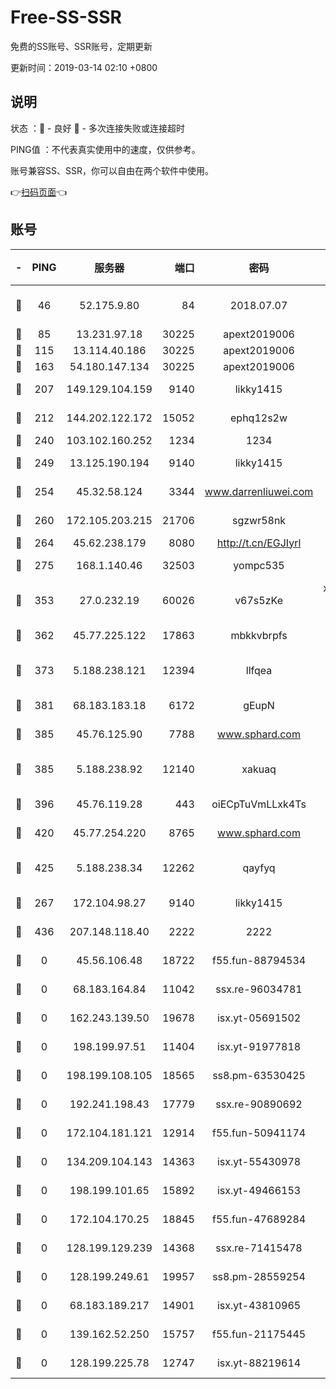 # Free-SS-SSR

免费的SS账号、SSR账号，定期更新

更新时间：2019-03-14 02:10 +0800

## 说明

状态     ：🙂 - 良好 🙁 - 多次连接失败或连接超时

PING值   ：不代表真实使用中的速度，仅供参考。

账号兼容SS、SSR，你可以自由在两个软件中使用。

👉[扫码页面](https://liesauer.github.io/Free-SS-SSR/)👈

## 账号

|-|PING|服务器|端口|密码|加密方式|区域|
|:----:|:----:|:-----:|-----:|:----:|:----:|:----:|
|🙂|46|52.175.9.80|84|2018.07.07|chacha20-ietf-poly1305|HK|
|🙂|85|13.231.97.18|30225|apext2019006|chacha20|JP|
|🙂|115|13.114.40.186|30225|apext2019006|chacha20|JP|
|🙂|163|54.180.147.134|30225|apext2019006|chacha20|KR|
|🙂|207|149.129.104.159|9140|likky1415|aes-256-cfb|HK|
|🙂|212|144.202.122.172|15052|ephq12s2w|aes-256-cfb|US|
|🙂|240|103.102.160.252|1234|1234|rc4-md5|JP|
|🙂|249|13.125.190.194|9140|likky1415|aes-256-cfb|KR|
|🙂|254|45.32.58.124|3344|www.darrenliuwei.com|aes-256-cfb|JP|
|🙂|260|172.105.203.215|21706|sgzwr58nk|aes-256-cfb|JP|
|🙂|264|45.62.238.179|8080|http://t.cn/EGJIyrl|rc4-md5|CA|
|🙂|275|168.1.140.46|32503|yompc535|aes-256-cfb|AU|
|🙂|353|27.0.232.19|60026|v67s5zKe|xchacha20-ietf-poly1305|HK|
|🙂|362|45.77.225.122|17863|mbkkvbrpfs|aes-256-cfb|GB|
|🙂|373|5.188.238.121|12394|llfqea|chacha20-ietf-poly1305|BR|
|🙂|381|68.183.183.18|6172|gEupN|aes-256-cfb|SG|
|🙂|385|45.76.125.90|7788|www.sphard.com|aes-256-cfb|AU|
|🙂|385|5.188.238.92|12140|xakuaq|chacha20-ietf-poly1305|BR|
|🙂|396|45.76.119.28|443|oiECpTuVmLLxk4Ts|aes-256-cfb|AU|
|🙂|420|45.77.254.220|8765|www.sphard.com|aes-256-cfb|SG|
|🙂|425|5.188.238.34|12262|qayfyq|chacha20-ietf-poly1305|BR|
|🙂|267|172.104.98.27|9140|likky1415|aes-256-cfb|JP|
|🙂|436|207.148.118.40|2222|2222|aes-256-cfb|SG|
|🙁|0|45.56.106.48|18722|f55.fun-88794534|aes-256-cfb|US|
|🙁|0|68.183.164.84|11042|ssx.re-96034781|aes-256-cfb|US|
|🙁|0|162.243.139.50|19678|isx.yt-05691502|aes-256-cfb|US|
|🙁|0|198.199.97.51|11404|isx.yt-91977818|aes-256-cfb|US|
|🙁|0|198.199.108.105|18565|ss8.pm-63530425|aes-256-cfb|US|
|🙁|0|192.241.198.43|17779|ssx.re-90890692|aes-256-cfb|US|
|🙁|0|172.104.181.121|12914|f55.fun-50941174|aes-256-cfb|SG|
|🙁|0|134.209.104.143|14363|isx.yt-55430978|aes-256-cfb|SG|
|🙁|0|198.199.101.65|15892|isx.yt-49466153|aes-256-cfb|US|
|🙁|0|172.104.170.25|18845|f55.fun-47689284|aes-256-cfb|SG|
|🙁|0|128.199.129.239|14368|ssx.re-71415478|aes-256-cfb|SG|
|🙁|0|128.199.249.61|19957|ss8.pm-28559254|aes-256-cfb|SG|
|🙁|0|68.183.189.217|14901|isx.yt-43810965|aes-256-cfb|SG|
|🙁|0|139.162.52.250|15757|f55.fun-21175445|aes-256-cfb|SG|
|🙁|0|128.199.225.78|12747|isx.yt-88219614|aes-256-cfb|SG|
